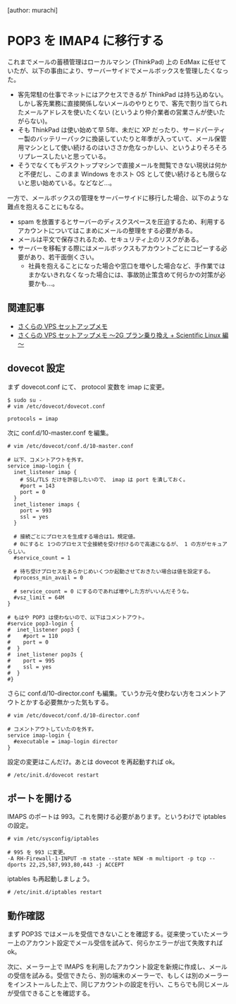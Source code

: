 [author: murachi]
# POP3 を IMAP4 に移行する

これまでメールの蓄積管理はローカルマシン (ThinkPad) 上の EdMax に任せていたが、以下の事由により、サーバーサイドでメールボックスを管理したくなった。

* 客先常駐の仕事でネットにはアクセスできるが ThinkPad は持ち込めない。しかし客先業務に直接関係しないメールのやりとりで、客先で割り当てられたメールアドレスを使いたくない (というより仲介業者の営業さんが使いたがらない)。
* そも ThinkPad は使い始めて早 5年、未だに XP だったり、サードパーティー製のバッテリーパックに換装していたりと年季が入っていて、メール保管用マシンとして使い続けるのはいささか危なっかしい、というよりそろそろリプレースしたいと思っている。
* そうでなくてもデスクトップマシンで直接メールを閲覧できない現状は何かと不便だし、このまま Windows をホスト OS として使い続けるとも限らないと思い始めている。などなど…。

一方で、メールボックスの管理をサーバーサイドに移行した場合、以下のような難点を抱えることにもなる。

* spam を放置するとサーバーのディスクスペースを圧迫するため、利用するアカウントについてはこまめにメールの整理をする必要がある。
* メールは平文で保存されるため、セキュリティ上のリスクがある。
* サーバーを移転する際にはメールボックスもアカウントごとにコピーする必要があり、若干面倒くさい。
  * 社員を抱えることになった場合や窓口を増やした場合など、手作業ではまかないきれなくなった場合には、事故防止策含めて何らかの対策が必要かも…。

## 関連記事

* [さくらの VPS セットアップメモ](wiki::HowTo/SakuraVpsSetup)
* [さくらの VPS セットアップメモ ～2G プラン乗り換え + Scientific Linux 編～](wiki::HowTo/SakuraVpsSetup2)

## dovecot 設定

まず dovecot.conf にて、 protocol 変数を imap に変更。

```
$ sudo su -
# vim /etc/dovecot/dovecot.conf

protocols = imap

```

次に conf.d/10-master.conf を編集。

```
# vim /etc/dovecot/conf.d/10-master.conf

# 以下、コメントアウトを外す。
service imap-login {
  inet_listener imap {
    # SSL/TLS だけを許容したいので、 imap は port を潰しておく。
    #port = 143
    port = 0
  }
  inet_listener imaps {
    port = 993
    ssl = yes
  }

  # 接続ごとにプロセスを生成する場合は1。規定値。
  # 0にすると 1つのプロセスで全接続を受け付けるので高速になるが、 1 の方がセキュアらしい。
  #service_count = 1

  # 待ち受けプロセスをあらかじめいくつか起動させておきたい場合は値を設定する。
  #process_min_avail = 0

  # service_count = 0 にするのであれば増やした方がいいんだそうな。
  #vsz_limit = 64M
}

# もはや POP3 は使わないので、以下はコメントアウト。
#service pop3-login {
#  inet_listener pop3 {
#    #port = 110
#    port = 0
#  }
#  inet_listener pop3s {
#    port = 995
#    ssl = yes
#  }
#}
```

さらに conf.d/10-director.conf も編集。ていうか元々使わない方をコメントアウトとかする必要無かった気もする。

```
# vim /etc/dovecot/conf.d/10-director.conf

# コメントアウトしていたのを外す。
service imap-login {
  #executable = imap-login director
}
```

設定の変更はこんだけ。あとは dovecot を再起動すれば ok。

```
# /etc/init.d/dovecot restart
```

## ポートを開ける

IMAPS のポートは 993。これを開ける必要があります。というわけで iptables の設定。

```
# vim /etc/sysconfig/iptables

# 995 を 993 に変更。
-A RH-Firewall-1-INPUT -m state --state NEW -m multiport -p tcp --dports 22,25,587,993,80,443 -j ACCEPT

```

iptables も再起動しましょう。

```
# /etc/init.d/iptables restart
```

## 動作確認

まず POP3S ではメールを受信できないことを確認する。従来使っていたメーラー上のアカウント設定でメール受信を試みて、何らかエラーが出て失敗すれば ok。

次に、メーラー上で IMAPS を利用したアカウント設定を新規に作成し、メールの受信を試みる。受信できたら、別の端末のメーラーで、もしくは別のメーラーをインストールした上で、同じアカウントの設定を行い、こちらでも同じメールが受信できることを確認する。
